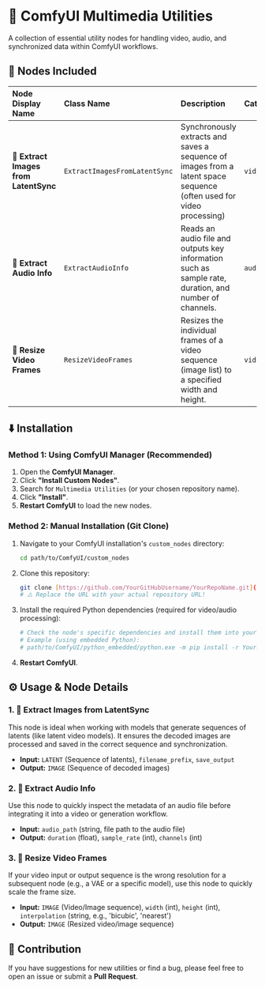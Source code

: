# 🎥 ComfyUI Multimedia Utilities

A collection of essential utility nodes for handling video, audio, and synchronized data within ComfyUI workflows.

## 🌟 Nodes Included

| Node Display Name | Class Name | Description | Category |
| :--- | :--- | :--- | :--- |
| **🧩 Extract Images from LatentSync** | `ExtractImagesFromLatentSync` | Synchronously extracts and saves a sequence of images from a latent space sequence (often used for video processing) | `video/extract` |
| **🎵 Extract Audio Info** | `ExtractAudioInfo` | Reads an audio file and outputs key information such as sample rate, duration, and number of channels. | `audio/info` |
| **📐 Resize Video Frames** | `ResizeVideoFrames` | Resizes the individual frames of a video sequence (image list) to a specified width and height. | `video/transform` |

## ⬇️ Installation

### Method 1: Using ComfyUI Manager (Recommended)

1.  Open the **ComfyUI Manager**.
2.  Click **"Install Custom Nodes"**.
3.  Search for `Multimedia Utilities` (or your chosen repository name).
4.  Click **"Install"**.
5.  **Restart ComfyUI** to load the new nodes.

### Method 2: Manual Installation (Git Clone)

1.  Navigate to your ComfyUI installation's `custom_nodes` directory:
    ```bash
    cd path/to/ComfyUI/custom_nodes
    ```
2.  Clone this repository:
    ```bash
    git clone [https://github.com/YourGitHubUsername/YourRepoName.git](https://github.com/YourGitHubUsername/YourRepoName.git)
    # ⚠️ Replace the URL with your actual repository URL!
    ```
3.  Install the required Python dependencies (required for video/audio processing):
    ```bash
    # Check the node's specific dependencies and install them into your ComfyUI environment.
    # Example (using embedded Python):
    # path/to/ComfyUI/python_embedded/python.exe -m pip install -r YourRepoName/requirements.txt
    ```
4.  **Restart ComfyUI**.

## ⚙️ Usage & Node Details

### 1. 🧩 Extract Images from LatentSync

This node is ideal when working with models that generate sequences of latents (like latent video models). It ensures the decoded images are processed and saved in the correct sequence and synchronization.

* **Input:** `LATENT` (Sequence of latents), `filename_prefix`, `save_output`
* **Output:** `IMAGE` (Sequence of decoded images)

### 2. 🎵 Extract Audio Info

Use this node to quickly inspect the metadata of an audio file before integrating it into a video or generation workflow.

* **Input:** `audio_path` (string, file path to the audio file)
* **Output:** `duration` (float), `sample_rate` (int), `channels` (int)

### 3. 📐 Resize Video Frames

If your video input or output sequence is the wrong resolution for a subsequent node (e.g., a VAE or a specific model), use this node to quickly scale the frame size.

* **Input:** `IMAGE` (Video/Image sequence), `width` (int), `height` (int), `interpolation` (string, e.g., 'bicubic', 'nearest')
* **Output:** `IMAGE` (Resized video/image sequence)

## 🤝 Contribution

If you have suggestions for new utilities or find a bug, please feel free to open an issue or submit a **Pull Request**.